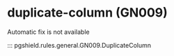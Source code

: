 # duplicate-column (GN009)

Automatic fix is not available

::: pgshield.rules.general.GN009.DuplicateColumn

